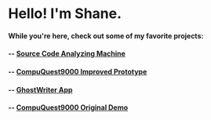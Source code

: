 # Hello! I'm Shane.

#### While you're here, check out some of my favorite projects:
#### -- [Source Code Analyzing Machine](https://github.com/SourceCodeAnalyzingMachine/SCAM_Public)
#### -- [CompuQuest9000 Improved Prototype](https://github.com/seising99/CQ9k-Prototype)
#### -- [GhostWriter App](https://github.com/seising99/ghostwriterapp)
#### -- [CompuQuest9000 Original Demo](https://github.com/seising99/CQ9K-Original)
